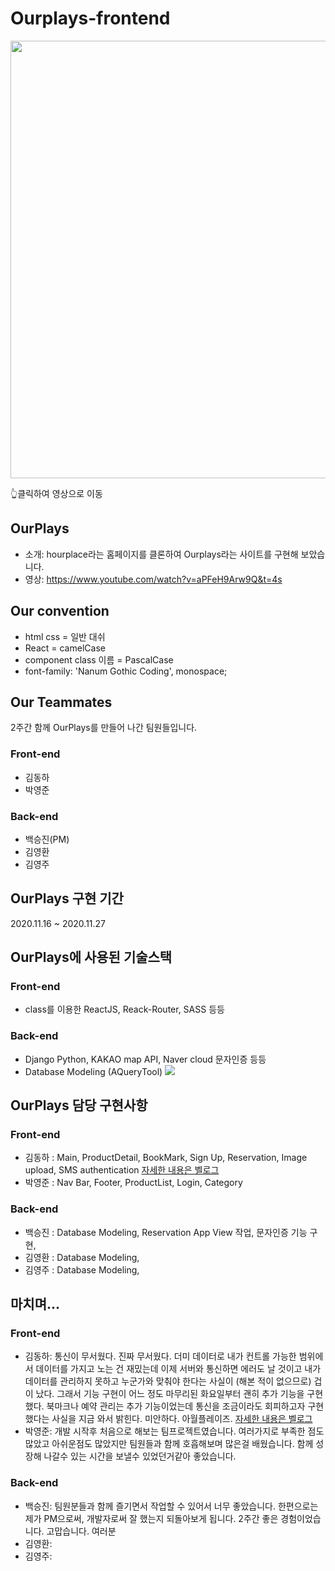 # Ourplays-frontend
<a href="https://www.youtube.com/watch?v=7w4NNWwx0og&t=154s"><img src="https://i.ibb.co/rdLfYmr/image.png" width="700px"></a>
<div>👆클릭하여 영상으로 이동</div>

## OurPlays
- 소개: hourplace라는 홈페이지를 클론하여 Ourplays라는 사이트를 구현해 보았습니다.
- 영상: https://www.youtube.com/watch?v=aPFeH9Arw9Q&t=4s

## Our convention
- html css = 일반 대쉬
- React = camelCase
- component class 이름 = PascalCase
- font-family: 'Nanum Gothic Coding', monospace;

## Our Teammates
2주간 함께 OurPlays를 만들어 나간 팀원들입니다.
### Front-end
- 김동하
- 박영준

### Back-end
- 백승진(PM)
- 김영환
- 김영주

## OurPlays 구현 기간
2020.11.16 ~ 2020.11.27

## OurPlays에 사용된 기술스택
### Front-end
- class를 이용한 ReactJS, Reack-Router, SASS 등등

### Back-end
- Django Python, KAKAO map API, Naver cloud 문자인증 등등
- Database Modeling (AQueryTool)
![](https://images.velog.io/images/jinybear/post/527bb472-d22e-44ba-ab3f-d950ad82e877/hourplace_20201129_31_24.png)

## OurPlays 담당 구현사항 
### Front-end 
- 김동하 : Main, ProductDetail, BookMark, Sign Up, Reservation, Image upload, SMS authentication
 [자세한 내용은 벨로그](https://velog.io/@dongha1992/1%EC%B0%A8-%ED%94%84%EB%A1%9C%EC%A0%9D%ED%8A%B8-hourplace-%ED%81%B4%EB%A1%A0-%ED%9B%84%EA%B8%B0)
- 박영준 : Nav Bar, Footer, ProductList, Login, Category
### Back-end
- 백승진 : Database Modeling, Reservation App View 작업, 문자인증 기능 구현,
- 김영환 : Database Modeling,
- 김영주 : Database Modeling,

## 마치며...
### Front-end
- 김동하: 통신이 무서웠다. 진짜 무서웠다. 더미 데이터로 내가 컨트롤 가능한 범위에서 데이터를 가지고 노는 건 재밌는데 이제 서버와 통신하면 에러도 날 것이고 내가 데이터를 관리하지 못하고 누군가와 맞춰야 한다는 사실이 (해본 적이 없으므로) 겁이 났다. 그래서 기능 구현이 어느 정도 마무리된 화요일부터 괜히 추가 기능을 구현했다. 북마크나 예약 관리는 추가 기능이었는데 통신을 조금이라도 회피하고자 구현했다는 사실을 지금 와서 밝힌다. 미안하다. 아월플레이즈. [자세한 내용은 벨로그](https://velog.io/@dongha1992/1%EC%B0%A8-%ED%94%84%EB%A1%9C%EC%A0%9D%ED%8A%B8-hourplace-%ED%81%B4%EB%A1%A0-%ED%9B%84%EA%B8%B0)
- 박영준: 개발 시작후 처음으로 해보는 팀프로젝트였습니다. 여러가지로 부족한 점도 많았고 아쉬운점도 많았지만 팀원들과 함께 호흡해보며 많은걸 배웠습니다. 함께 성장해 나갈수 있는 시간을 보낼수 있었던거같아 좋았습니다.
### Back-end
- 백승진: 팀원분들과 함께 즐기면서 작업할 수 있어서 너무 좋았습니다. 한편으로는 제가 PM으로써, 개발자로써 잘 했는지 되돌아보게 됩니다. 2주간 좋은 경험이었습니다. 고맙습니다. 여러분    
- 김영환: 
- 김영주: 

